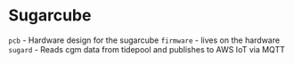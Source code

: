 # Sugarcube

`pcb` - Hardware design for the sugarcube
`firmware` - lives on the hardware
`sugard` - Reads cgm data from tidepool and publishes to AWS IoT via MQTT
